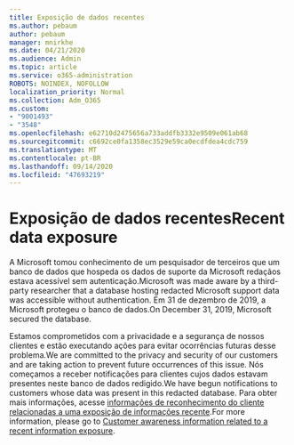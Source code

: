 ```yaml
---
title: Exposição de dados recentes
ms.author: pebaum
author: pebaum
manager: mnirkhe
ms.date: 04/21/2020
ms.audience: Admin
ms.topic: article
ms.service: o365-administration
ROBOTS: NOINDEX, NOFOLLOW
localization_priority: Normal
ms.collection: Adm_O365
ms.custom:
- "9001493"
- "3548"
ms.openlocfilehash: e62710d2475656a733addfb3332e9509e061ab68
ms.sourcegitcommit: c6692ce0fa1358ec3529e59ca0ecdfdea4cdc759
ms.translationtype: MT
ms.contentlocale: pt-BR
ms.lasthandoff: 09/14/2020
ms.locfileid: "47693219"
---
```

# <a name="recent-data-exposure"></a><span data-ttu-id="61c5b-102">Exposição de dados recentes</span><span class="sxs-lookup"><span data-stu-id="61c5b-102">Recent data exposure</span></span>

<span data-ttu-id="61c5b-103">A Microsoft tomou conhecimento de um pesquisador de terceiros que um banco de dados que hospeda os dados de suporte da Microsoft redaçãos estava acessível sem autenticação.</span><span class="sxs-lookup"><span data-stu-id="61c5b-103">Microsoft was made aware by a third-party researcher that a database hosting redacted Microsoft support data was accessible without authentication.</span></span> <span data-ttu-id="61c5b-104">Em 31 de dezembro de 2019, a Microsoft protegeu o banco de dados.</span><span class="sxs-lookup"><span data-stu-id="61c5b-104">On December 31, 2019, Microsoft secured the database.</span></span>

<span data-ttu-id="61c5b-105">Estamos comprometidos com a privacidade e a segurança de nossos clientes e estão executando ações para evitar ocorrências futuras desse problema.</span><span class="sxs-lookup"><span data-stu-id="61c5b-105">We are committed to the privacy and security of our customers and are taking action to prevent future occurrences of this issue.</span></span> <span data-ttu-id="61c5b-106">Nós começamos a receber notificações para clientes cujos dados estavam presentes neste banco de dados redigido.</span><span class="sxs-lookup"><span data-stu-id="61c5b-106">We have begun notifications to customers whose data was present in this redacted database.</span></span> <span data-ttu-id="61c5b-107">Para obter mais informações, acesse [informações de reconhecimento do cliente relacionadas a uma exposição de informações recente](https://aka.ms/privacyinfo).</span><span class="sxs-lookup"><span data-stu-id="61c5b-107">For more information, please go to [Customer awareness information related to a recent information exposure](https://aka.ms/privacyinfo).</span></span>
